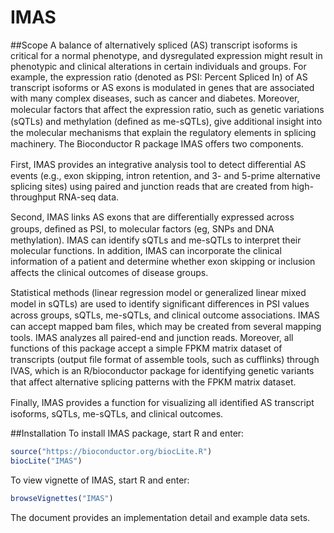 # IMAS
##Scope
A balance of alternatively spliced (AS) transcript isoforms is critical for a normal phenotype, and dysregulated expression might result in phenotypic and clinical alterations in certain individuals and groups. For example, the expression ratio (denoted as PSI: Percent Spliced In) of AS transcript isoforms or AS exons is modulated in genes that are associated with many complex diseases, such as cancer and diabetes. Moreover, molecular factors that aﬀect the expression ratio, such as genetic variations (sQTLs) and methylation (deﬁned as me-sQTLs), give additional insight into the molecular mechanisms that explain the regulatory elements in splicing machinery. 
The Bioconductor R package IMAS oﬀers two components.

First, IMAS provides an integrative analysis tool to detect diﬀerential AS events (e.g., exon skipping, intron retention, and 3- and 5-prime alternative splicing sites) using paired and junction reads that are created from high-throughput RNA-seq data.

Second, IMAS links AS exons that are diﬀerentially expressed across groups, deﬁned as PSI, to molecular factors (eg, SNPs and DNA methylation). IMAS can identify sQTLs and me-sQTLs to interpret their molecular functions. In addition, IMAS can incorporate the clinical information of a patient and determine whether exon skipping or inclusion aﬀects the clinical outcomes of disease groups.

Statistical methods (linear regression model or generalized linear mixed model in sQTLs) are used to identify signiﬁcant diﬀerences in PSI values across groups, sQTLs, me-sQTLs, and clinical outcome associations. IMAS can accept mapped bam ﬁles, which may be created from several mapping tools. IMAS analyzes all paired-end and junction reads. Moreover, all functions of this package accept a simple FPKM matrix dataset of transcripts (output ﬁle format of assemble tools, such as cuﬄinks) through IVAS, which is an R/bioconductor package for identifying genetic variants that aﬀect alternative splicing patterns with the FPKM matrix dataset. 

Finally, IMAS provides a function for visualizing all identiﬁed AS transcript isoforms, sQTLs, me-sQTLs, and clinical outcomes.

##Installation
To install IMAS package, start R and enter:
``` r
source("https://bioconductor.org/biocLite.R")
biocLite("IMAS")
```
To view vignette of IMAS, start R and enter:
``` r
browseVignettes("IMAS")
```
The document provides an implementation detail and example data sets.
